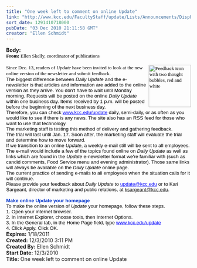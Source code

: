 ```yaml
---
title: "One week left to comment on online Update"
link: "http://www.kcc.edu/FacultyStaff/update/Lists/Announcements/DispForm.aspx?ID=22"
sort_date: 1291410718000
pubDate: "03 Dec 2010 21:11:58 GMT"
creator: "Ellen Schmidt"
---
```


<div><b>Body:</b> <div class=ExternalClass1C351E4CD00C4EA2B66BFC31A622A87D>
<div>
<p class=MsoNormal style="margin:0in 0in 0pt"><span style="font-size:10pt;color:black;font-family:'Tahoma','sans-serif'"><strong>From:</strong> Ellen Skelly, coordinator of publications</span></p><span style="font-size:10pt;color:black;font-family:'Tahoma','sans-serif'">
<p class=MsoNormal style="margin:0in 0in 0pt"><br><img height=115 alt="Feedback icon with two thought bubbles, red and white" src="https://origin.ih.constantcontact.com/fs010/1011145214035/img/622.jpg" width=115 align=right border=0>Since Dec. 13, readers of <em>Update </em>have been invited to look at the new online version of the newsletter and submit feedback.<br></p>
<div style="font-size:10pt;color:#000000;font-family:Arial,Helvetica,sans-serif" align=left>The biggest difference between <em>Daily Update</em> and the e-newsletter is that articles and information are added to the online version as they arrive. You don't have to wait until Monday morning. Requests will be posted on the online <em>Daily Update</em> within one business day. Items received by 1 p.m. will be posted before the beginning of the next business day.<br></div>
<div style="font-size:10pt;color:#000000;font-family:Arial,Helvetica,sans-serif" align=left>Therefore, you can check <a style="color:blue;text-decoration:underline" href="http://r20.rs6.net/tn.jsp?llr=tcchpwn6&amp;et=1104208766063&amp;s=0&amp;e=001onSZyyOqKqdAUpbPvWh31-o6boEMsNKlaM2ZOnKGwqalU81bXTgOvjhGsfS0hxi1iWE3btAZ2YsIdvjItC7-lXUIq8E7UClgGWbd8Rujpbw=" target="_blank" shape=rect>www.kcc.edu/update</a> daily, semi-daily, or as often as you would like to see if there is any news. The site also has an RSS feed for those who want to use that technology.<br></div>
<div style="font-size:10pt;color:#000000;font-family:Arial,Helvetica,sans-serif" align=left>The marketing staff is testing this method of delivery and gathering feedback.<br></div>
<div style="font-size:10pt;color:#000000;font-family:Arial,Helvetica,sans-serif" align=left>The trial will last until Jan. 17. Soon after, the marketing staff will evaluate the trial and determine how to move forward. <br></div>
<div style="font-size:10pt;color:#000000;font-family:Arial,Helvetica,sans-serif" align=left>If we transition to an online <em>Update</em>, a weekly e-mail still will be sent to all employees. The e-mail would include a few of the topics found online on <em>Daily Update</em> as well as links which are found in the <em>Update</em> e-newsletter format we're familiar with (such as candid comments, Food Service menu and evening administrator). Those same links will always be available on the <em>Daily Update</em> online page. <br></div>
<div style="font-size:10pt;color:#000000;font-family:Arial,Helvetica,sans-serif" align=left>The current practice of sending e-mails to all employees when the situation calls for it will continue.<br></div>
<div style="font-size:10pt;color:#000000;font-family:Arial,Helvetica,sans-serif" align=left>Please provide your feedback about <em>Daily Update</em> to <a style="color:blue;text-decoration:underline" href="mailto:update@kcc.edu" target="_blank" shape=rect>update@kcc.edu</a> or to Kari Sargeant, director of marketing and public relations, at <a href="mailto:ksargeant@kcc.edu" target="_blank" shape=rect>ksargeant@kcc.edu</a>.</div>
<div style="font-size:10pt;color:#000000;font-family:Arial,Helvetica,sans-serif" align=left><br><font color="#0033cc"><strong>Make online Update your homepage<br></strong></font></div>
<div style="font-size:10pt;color:#000000;font-family:Arial,Helvetica,sans-serif" align=left>To make the online version of <em>Update</em> your homepage, follow these steps.<br>1. Open your internet browser.<br>2. In Internet Explorer, choose tools, then Internet Options.<br>3. In the General tab, in the Home Page field, type <a style="color:blue;text-decoration:underline" href="http://r20.rs6.net/tn.jsp?llr=tcchpwn6&amp;et=1104208766063&amp;s=0&amp;e=001onSZyyOqKqdAUpbPvWh31-o6boEMsNKlaM2ZOnKGwqalU81bXTgOvjhGsfS0hxi1iWE3btAZ2YsIdvjItC7-lXUIq8E7UClgGWbd8Rujpbw=" target="_blank" shape=rect>www.kcc.edu/update</a>    </div>
<div style="font-size:10pt;color:#000000;font-family:Arial,Helvetica,sans-serif" align=left>4. Click Apply. Click OK.</div></span></div></div></div>
<div><b>Expires:</b> 1/18/2011</div>
<div><b>Created:</b> 12/3/2010 3:11 PM</div>
<div><b>Created By:</b> Ellen Schmidt</div>
<div><b>Start Date:</b> 12/3/2010</div>
<div><b>Title:</b> One week left to comment on online Update</div>
